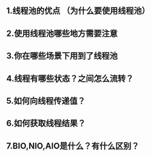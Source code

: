 ## 1.线程池的优点 （为什么要使用线程池）

## 2.使用线程池哪些地方需要注意

## 3.你在哪些场景下用到了线程池

## 4.线程有哪些状态？之间怎么流转？

## 5.如何向线程传递值？

## 6.如何获取线程结果？

## 7.BIO,NIO,AIO是什么？有什么区别？